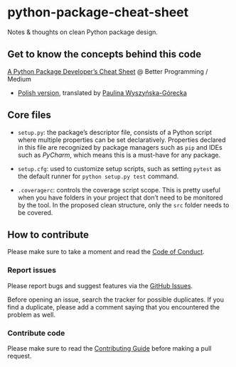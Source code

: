 # python-package-cheat-sheet

Notes &amp; thoughts on clean Python package design.

## Get to know the concepts behind this code

[A Python Package Developer’s Cheat Sheet][1] @ Better Programming / Medium

- [Polish version][2], translated by [Paulina Wyszyńska-Górecka][3]

## Core files

- `setup.py`: the package’s descriptor file, consists of a Python script where multiple properties can be set
  declaratively. Properties declared in this file are recognized by package managers such as `pip` and IDEs such as
  _PyCharm_, which means this is a must-have for any package.

- `setup.cfg`: used to customize setup scripts, such as setting `pytest` as the default runner for
  `python setup.py test` command.

- `.coveragerc`: controls the coverage script scope. This is pretty useful when you have folders in your project that
  don’t need to be monitored by the tool. In the proposed clean structure, only the `src` folder needs to be covered.

## How to contribute

Please make sure to take a moment and read the [Code of
Conduct](https://github.com/ricardolsmendes/python-package-cheat-sheet/blob/master/.github/CODE_OF_CONDUCT.md).

### Report issues

Please report bugs and suggest features via the [GitHub
Issues](https://github.com/ricardolsmendes/python-package-cheat-sheet/issues).

Before opening an issue, search the tracker for possible duplicates. If you find a duplicate, please
add a comment saying that you encountered the problem as well.

### Contribute code

Please make sure to read the [Contributing
Guide](https://github.com/ricardolsmendes/python-package-cheat-sheet/blob/master/.github/CONTRIBUTING.md)
before making a pull request.

[1]: https://medium.com/better-programming/a-python-package-developers-cheat-sheet-3efb9e9454c7?source=friends_link&sk=9ed542198923da7fee0b61bde5b9b61e
[2]: https://bulldogjob.pl/news/804-sciaga-z-robienia-pakietow-w-pythonie
[3]: https://www.linkedin.com/in/paulina-wyszy%C5%84ska
